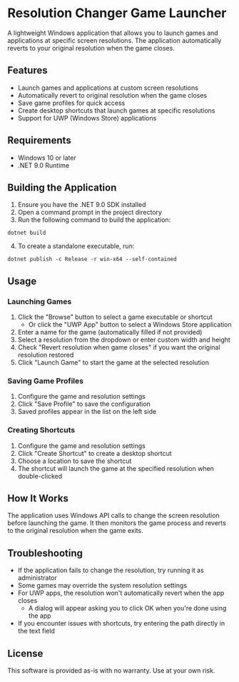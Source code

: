 # Resolution Changer Game Launcher

A lightweight Windows application that allows you to launch games and applications at specific screen resolutions. The application automatically reverts to your original resolution when the game closes.

## Features

- Launch games and applications at custom screen resolutions
- Automatically revert to original resolution when the game closes
- Save game profiles for quick access
- Create desktop shortcuts that launch games at specific resolutions
- Support for UWP (Windows Store) applications

## Requirements

- Windows 10 or later
- .NET 9.0 Runtime

## Building the Application

1. Ensure you have the .NET 9.0 SDK installed
2. Open a command prompt in the project directory
3. Run the following command to build the application:

```
dotnet build
```

4. To create a standalone executable, run:

```
dotnet publish -c Release -r win-x64 --self-contained
```

## Usage

### Launching Games

1. Click the "Browse" button to select a game executable or shortcut
   - Or click the "UWP App" button to select a Windows Store application
2. Enter a name for the game (automatically filled if not provided)
3. Select a resolution from the dropdown or enter custom width and height
4. Check "Revert resolution when game closes" if you want the original resolution restored
5. Click "Launch Game" to start the game at the selected resolution

### Saving Game Profiles

1. Configure the game and resolution settings
2. Click "Save Profile" to save the configuration
3. Saved profiles appear in the list on the left side

### Creating Shortcuts

1. Configure the game and resolution settings
2. Click "Create Shortcut" to create a desktop shortcut
3. Choose a location to save the shortcut
4. The shortcut will launch the game at the specified resolution when double-clicked

## How It Works

The application uses Windows API calls to change the screen resolution before launching the game. It then monitors the game process and reverts to the original resolution when the game exits.

## Troubleshooting

- If the application fails to change the resolution, try running it as administrator
- Some games may override the system resolution settings
- For UWP apps, the resolution won't automatically revert when the app closes
  - A dialog will appear asking you to click OK when you're done using the app
- If you encounter issues with shortcuts, try entering the path directly in the text field

## License

This software is provided as-is with no warranty. Use at your own risk.